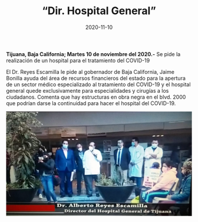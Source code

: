 ﻿---
layout: blog
title:  “Dir. Hospital General”
date:   2020-11-10  
categories: tijuana
permalink: /:categories/:title:output_ext
image: img/cnr/director-hospital-general-de-tijuana.jpg
autor: 
---


**Tijuana, Baja California;  Martes 10 de noviembre del 2020.-** Se pide la realización de un hospital para el tratamiento del COVID-19


El Dr. Reyes Escamilla le pide al gobernador de Baja California, Jaime Bonilla ayuda del área de recursos financieros del estado para la apertura de un sector médico especializado al tratamiento del COVID-19 y el hospital general quede exclusivamente para especialidades y cirugías a los ciudadanos. Comenta que hay estructuras en obra negra en el blvd. 2000 que podrían darse la continuidad para hacer el hospital del COVID-19.

<div id="carouselExampleSlidesOnly" class="carousel slide" data-ride="carousel">
  <div class="carousel-inner">
    <div class="carousel-item active">
       <img class="d-block w-100" src="/img/cnr/director-hospital-general-de-tijuana.jpg" loading="lazy"  alt="Director Hospital General de Tijuana">
    </div>
  </div>
</div>